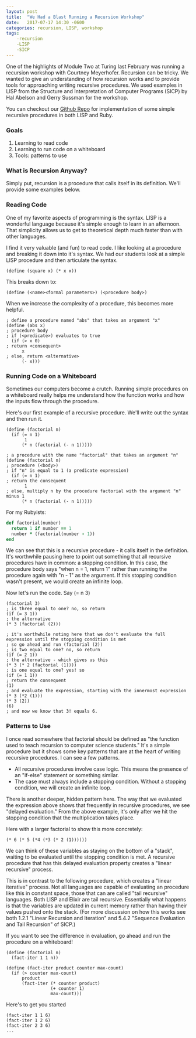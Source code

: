 ```yaml
---
layout: post
title:  "We Had a Blast Running a Recursion Workshop"
date:   2017-07-17 14:30 -0600
categories: recursion, LISP, workshop
tags:
    -recursion
    -LISP
    -SICP
---
```


One of the highlights of Module Two at Turing last February was running a recursion workshop with Courtney Meyerhofer. Recursion can be tricky. We wanted to give an understanding of how recursion works and to provide tools for approaching writing recursive procedures. We used examples in LISP from the Structure and Interpretation of Computer Programs (SICP) by Hal Abelson and Gerry Sussman for the workshop.

You can checkout our [Github Repo](https://github.com/maxglassie/recursion_workshop) for implementation of some simple recursive procedures in both LISP and Ruby.

### Goals
1. Learning to read code
2. Learning to run code on a whiteboard
3. Tools: patterns to use

### What is Recursion Anyway?
Simply put, recursion is a procedure that calls itself in its definition. We'll provide some examples below.

### Reading Code
One of my favorite aspects of programming is the syntax. LISP is a wonderful language because it's simple enough to learn in an afternoon. That simplicity allows us to get to theoretical depth much faster than with other languages.

I find it very valuable (and fun) to read code. I like looking at a procedure and breaking it down into it's syntax. We had our students look at a simple LISP procedure and then articulate the syntax.

```racket
(define (square x) (* x x))
```
This breaks down to:
```racket
(define (<name><formal parameters>) (<procedure body>)
```
When we increase the complexity of a procedure, this becomes more helpful.
```racket
; define a procedure named "abs" that takes an argument "x"
(define (abs x) 
; procedure body
; if (<predicate>) evaluates to true
  (if (> x 0)
; return <consequent>
      x
; else, return <alternative>
      (- x)))
```

### Running Code on a Whiteboard
Sometimes our computers become a crutch. Running simple procedures on a whiteboard really helps me understand how the function works and how the inputs flow through the procedure.

Here's our first example of a recursive procedure. We'll write out the syntax and then run it. 
```racket
(define (factorial n)
  (if (= n 1)
       1
      (* n (factorial (- n 1)))))
```

```racket
; a procedure with the name "factorial" that takes an argument "n"
(define (factorial n)
; procedure (<body>)
; if "n" is equal to 1 (a predicate expression)
  (if (= n 1)
; return the consequent
       1
; else, multiply n by the procedure factorial with the argument "n" minus 1
      (* n (factorial (- n 1)))))
```

For my Rubyists:
```ruby
def factorial(number)
  return 1 if number == 1
  number * (factorial(number - 1))
end
```
We can see that this is a recursive procedure - it calls itself in the definition. It's worthwhile pausing here to point out something that all recursive procedures have in common: a stopping condition. In this case, the procedure body says "when n = 1, return 1" rather than running the procedure again with "n - 1" as the argument. If this stopping condition wasn't present, we would create an infinite loop. 

Now let's run the code. Say (= n 3)
```racket
(factorial 3)
; is three equal to one? no, so return 
(if (= 3 1)) 
; the alternative
(* 3 (factorial (2)))

; it's worthwhile noting here that we don't evaluate the full expression until the stopping condition is met
; so go ahead and run (factorial (2))
; is two equal to one? no, so return 
(if (= 2 1))
; the alternative - which gives us this
(* 3 (* 2 (factorial (1))))
; is one equal to one? yes! so 
(if (= 1 1))
; return the consequent
(1)
; and evaluate the expression, starting with the innermost expression
(* 3 (*2 (1)))
(* 3 (2))
(6)
; and now we know that 3! equals 6.
```

### Patterns to Use
I once read somewhere that factorial should be defined as "the function used to teach recursion to computer science students." It's a simple procedure but it shows some key patterns that are at the heart of writing recursive procedures. I can see a few patterns. 

* All recursive procedures involve case logic. This means the presence of an "if-else" statement or something similar. 
* The case must always include a stopping condition. Without a stopping condition, we will create an infinite loop.   

There is another deeper, hidden pattern here. The way that we evaluated the expression above shows that frequently in recursive procedures, we see "delayed evaluation." From the above example, it's only after we hit the stopping condition that the multiplication takes place. 

Here with a larger factorial to show this more concretely:
```racket
(* 6 (* 5 (*4 (*3 (* 2 (1))))))
```
We can think of these variables as staying on the bottom of a "stack", waiting to be evaluated until the stopping condition is met. A recursive procedure that has this delayed evaluation property creates a "linear recursive" process.

This is in contrast to the following procedure, which creates a "linear iterative" process. Not all languages are capable of evaluating an procedure like this in constant space, those that can are called "tail recursive" languages. Both LISP and Elixir are tail recursive. Essentially what happens is that the variables are updated in current memory rather than having their values pushed onto the stack. (For more discussion on how this works see both 1.2.1 "Linear Recursion and Iteration" and 5.4.2 "Sequence Evaluation and Tail Recursion" of SICP.)

If you want to see the difference in evaluation, go ahead and run the procedure on a whiteboard!

```racket
(define (factorial n)
  (fact-iter 1 1 n))

(define (fact-iter product counter max-count)
  (if (> counter max-count)
      product
      (fact-iter (* counter product)
                 (+ counter 1)
                 max-count)))
```

Here's to get you started
```racket
(fact-iter 1 1 6)
(fact-iter 1 2 6)
(fact-iter 2 3 6)
...
```

